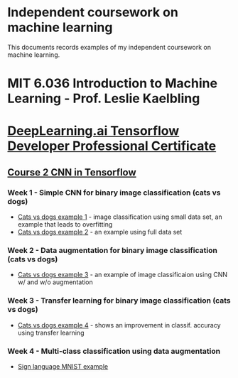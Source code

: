 # Independent coursework on machine learning

This documents records examples of my independent coursework on machine learning. 

# MIT 6.036 Introduction to Machine Learning - Prof. Leslie Kaelbling




# [DeepLearning.ai Tensorflow Developer Professional Certificate](https://www.coursera.org/professional-certificates/tensorflow-in-practice)

## [Course 2 CNN in Tensorflow](https://www.coursera.org/learn/convolutional-neural-networks-tensorflow?specialization=tensorflow-in-practice)

### Week 1 - Simple CNN for binary image classification (cats vs dogs)

* [Cats vs dogs example 1](https://github.com/pkliui/machine-learning/blob/master/tensorflow-developer-specialization/course2-cnns-in-tensorflow/week1/Course_2_Cats_vs_Dogs_Classification_Simple_Model_Overfitting_Example.md) - image classification using small data set, an example that leads to overfitting
* [Cats vs dogs example 2](https://github.com/pkliui/machine-learning/blob/master/tensorflow-developer-specialization/course2-cnns-in-tensorflow/week1/Course_2_Exercise_1_Cats_vs_Dogs_Full_Dataset.md) - an example using full data set

### Week 2 - Data augmentation for binary image classification (cats vs dogs)
* [Cats vs dogs example 3](https://github.com/pkliui/machine-learning/blob/master/tensorflow-developer-specialization/course2-cnns-in-tensorflow/week2/Course_2_Lesson_2_Cats_vs_Dogs_With_and_Without_Augmentation.md) - an example of image classificaion using CNN w/ and w/o augmentation

### Week 3 - Transfer learning for binary image classification (cats vs dogs)
* [Cats vs dogs example 4](https://github.com/pkliui/machine-learning/blob/master/tensorflow-developer-specialization/course2-cnns-in-tensorflow/week3/Course_2_Example_Applying_Transfer_Learning_to_Cats_v_Dogs.md) - shows an improvement in classif. accuracy using transfer learning

### Week 4 - Multi-class classification using data augmentation 
* [Sign language MNIST example](https://github.com/pkliui/machine-learning/blob/master/tensorflow-developer-specialization/course2-cnns-in-tensorflow/week4/Course_2_Exercise_4_Multi_class_classifier_using_Augmentation.md)
